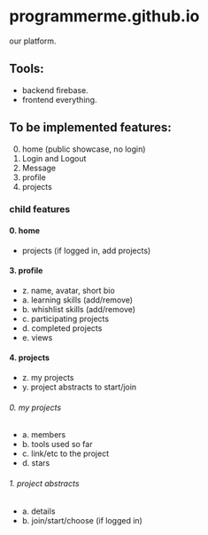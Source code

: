 # programmerme.github.io
our platform.

## Tools:

 - backend firebase.
 - frontend everything.

## To be implemented features:

0. home (public showcase, no login)
1. Login and Logout 
2. Message
3. profile
4. projects

### child features
#### 0. home
 - projects (if logged in, add projects)

#### 3. profile

 - z. name, avatar, short bio
 - a. learning skills (add/remove)
 - b. whishlist skills (add/remove)
 - c. participating projects
 - d. completed projects
 - e. views

#### 4. projects
 - z. my projects
 - y. project abstracts to start/join

###### 0. my projects
 - a. members
 - b. tools used so far
 - c. link/etc to the project
 - d. stars

###### 1. project abstracts
 - a. details
 - b. join/start/choose (if logged in)



